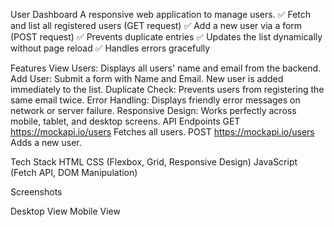 User Dashboard
A responsive web application to manage users.
✅ Fetch and list all registered users (GET request)
✅ Add a new user via a form (POST request)
✅ Prevents duplicate entries
✅ Updates the list dynamically without page reload
✅ Handles errors gracefully

Features
View Users:
Displays all users' name and email from the backend.
Add User:
Submit a form with Name and Email. New user is added immediately to the list.
Duplicate Check:
Prevents users from registering the same email twice.
Error Handling:
Displays friendly error messages on network or server failure.
Responsive Design:
Works perfectly across mobile, tablet, and desktop screens.
API Endpoints
GET https://mockapi.io/users
Fetches all users.
POST https://mockapi.io/users
Adds a new user.

Tech Stack
HTML
CSS (Flexbox, Grid, Responsive Design)
JavaScript (Fetch API, DOM Manipulation)

Screenshots

Desktop View	Mobile View
